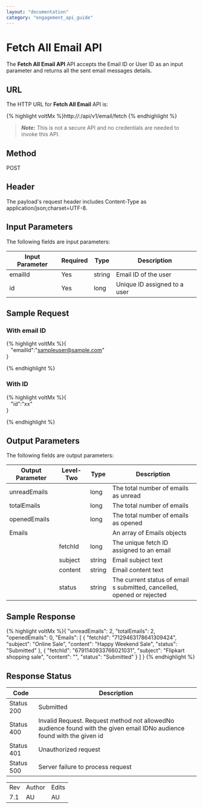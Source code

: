 ```yaml
---
layout: "documentation"
category: "engagement_api_guide"
---
```

                            


Fetch All Email API
===================

The **Fetch All Email API** API accepts the Email ID or User ID as an input parameter and returns all the sent email messages details.

URL
---

The HTTP URL for **Fetch All Email** API is:

{% highlight voltMx %}http://<host or ip>:<port>/api/v1/email/fetch
{% endhighlight %}

> **_Note:_** This is not a secure API and no credentials are needed to invoke this API.

Method
------

POST

Header
------

The payload's request header includes Content-Type as application/json;charset=UTF-8.

Input Parameters
----------------

The following fields are input parameters:

  
| Input Parameter | Required | Type | Description |
| --- | --- | --- | --- |
| emailId | Yes | string | Email ID of the user |
| id | Yes | long | Unique ID assigned to a user |

Sample Request
--------------

### With email ID

{% highlight voltMx %}{  
   "emailId":"sampleuser@sample.com"  
}  

{% endhighlight %}

### With ID

{% highlight voltMx %}{  
   "id":"xx"  
}  

{% endhighlight %}

Output Parameters
-----------------

The following fields are output parameters:

  
| Output Parameter | Level- Two | Type | Description |
| --- | --- | --- | --- |
| unreadEmails |   | long | The total number of emails as unread |
| totalEmails |   | long | The total number of emails |
| openedEmails |   | long | The total number of emails as opened |
| Emails |   |   | An array of Emails objects |
|   | fetchId | long | The unique fetch ID assigned to an email |
|   | subject | string | Email subject text |
|   | content | string | Email content text |
|   | status | string | The current status of email s submitted, cancelled, opened or rejected |

Sample Response
---------------

{% highlight voltMx %}{
  "unreadEmails": 2,
  "totalEmails": 2,
  "openedEmails": 0,
  "Emails": [
    {
      "fetchId": "7129463178641309424",
      "subject": "Online Sale",
      "content": "Happy Weekend Sale",
      "status": "Submitted"
    },
    {
      "fetchId": "6791140933766021031",
      "subject": "Flipkart shopping sale",
      "content": "",
      "status": "Submitted"
    }
  ]
}
{% endhighlight %}

Response Status
---------------

  
| Code | Description |
| --- | --- |
| Status 200 | Submitted |
| Status 400 | Invalid Request. Request method not allowedNo audience found with the given email IDNo audience found with the given id |
| Status 401 | Unauthorized request |
| Status 500 | Server failure to process request |

<table class="TableStyle-RevisionTable" cellspacing="0" style="margin-left: 0;margin-right: auto;mc-table-style: url('../Resources/TableStyles/RevisionTable.css');" data-mc-conditions="Default.HTML"><colgroup><col class="TableStyle-RevisionTable-Column-Column1"> <col class="TableStyle-RevisionTable-Column-Column1"> <col class="TableStyle-RevisionTable-Column-Column1"></colgroup><tbody><tr class="TableStyle-RevisionTable-Body-Body1"><td class="TableStyle-RevisionTable-BodyE-Column1-Body1">Rev</td><td class="TableStyle-RevisionTable-BodyE-Column1-Body1">Author</td><td class="TableStyle-RevisionTable-BodyD-Column1-Body1">Edits</td></tr><tr class="TableStyle-RevisionTable-Body-Body1"><td class="TableStyle-RevisionTable-BodyB-Column1-Body1">7.1</td><td class="TableStyle-RevisionTable-BodyB-Column1-Body1">AU</td><td class="TableStyle-RevisionTable-BodyA-Column1-Body1">AU</td></tr></tbody></table>
